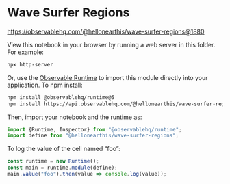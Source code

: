# Wave Surfer Regions

https://observablehq.com/@hellonearthis/wave-surfer-regions@1880

View this notebook in your browser by running a web server in this folder. For
example:

~~~sh
npx http-server
~~~

Or, use the [Observable Runtime](https://github.com/observablehq/runtime) to
import this module directly into your application. To npm install:

~~~sh
npm install @observablehq/runtime@5
npm install https://api.observablehq.com/@hellonearthis/wave-surfer-regions@1880.tgz?v=3
~~~

Then, import your notebook and the runtime as:

~~~js
import {Runtime, Inspector} from "@observablehq/runtime";
import define from "@hellonearthis/wave-surfer-regions";
~~~

To log the value of the cell named “foo”:

~~~js
const runtime = new Runtime();
const main = runtime.module(define);
main.value("foo").then(value => console.log(value));
~~~
